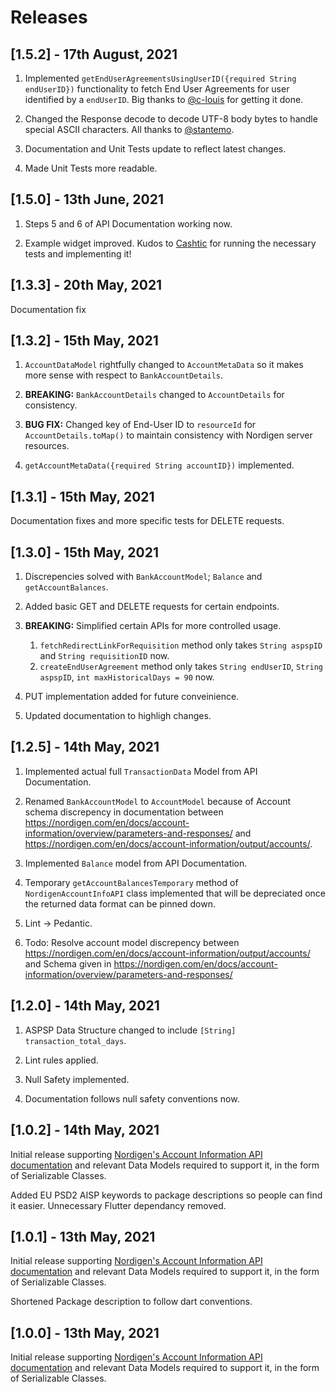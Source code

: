 # Releases

## [1.5.2] - 17th August, 2021

1. Implemented `getEndUserAgreementsUsingUserID({required String endUserID})` functionality to fetch End User Agreements for user identified by a `endUserID`. Big thanks to [@c-louis](https://github.com/c-louis) for getting it done.

2. Changed the Response decode to decode UTF-8 body bytes to handle special ASCII characters. All thanks to [@stantemo](https://github.com/stantemo).

3. Documentation and Unit Tests update to reflect latest changes.

4. Made Unit Tests more readable.

## [1.5.0] - 13th June, 2021

1. Steps 5 and 6 of API Documentation working now.

2. Example widget improved.
Kudos to [Cashtic](https://cashtic.com) for running the necessary tests and implementing it!

## [1.3.3] - 20th May, 2021

Documentation fix

## [1.3.2] - 15th May, 2021

1. `AccountDataModel` rightfully changed to `AccountMetaData` so it makes more sense with respect to `BankAccountDetails`.

2. **BREAKING:** `BankAccountDetails` changed to `AccountDetails` for consistency.

3. **BUG FIX:** Changed key of End-User ID to `resourceId` for `AccountDetails.toMap()` to maintain consistency with Nordigen server resources.

4. `getAccountMetaData({required String accountID})` implemented.

## [1.3.1] - 15th May, 2021

Documentation fixes and more specific tests for DELETE requests.

## [1.3.0] - 15th May, 2021

1. Discrepencies solved with `BankAccountModel`; `Balance` and `getAccountBalances`.

2. Added basic GET and DELETE requests for certain endpoints.

3. **BREAKING:** Simplified certain APIs for more controlled usage.
   1. `fetchRedirectLinkForRequisition` method only takes `String aspspID` and `String requisitionID` now.
   2. `createEndUserAgreement` method only takes `String endUserID`,  `String aspspID`, `int maxHistoricalDays = 90` now.

4. PUT implementation added for future conveinience.

5. Updated documentation to highligh changes.

## [1.2.5] - 14th May, 2021

1. Implemented actual full `TransactionData` Model from API Documentation.

2. Renamed `BankAccountModel` to `AccountModel` because of Account schema discrepency in documentation between <https://nordigen.com/en/docs/account-information/overview/parameters-and-responses/> and <https://nordigen.com/en/docs/account-information/output/accounts/>.
3. Implemented `Balance` model from API Documentation.

4. Temporary `getAccountBalancesTemporary` method of `NordigenAccountInfoAPI` class implemented that will be depreciated once the returned data format can be pinned down.

5. Lint -> Pedantic.

6. Todo: Resolve account model discrepency between <https://nordigen.com/en/docs/account-information/output/accounts/> and Schema given in <https://nordigen.com/en/docs/account-information/overview/parameters-and-responses/>

## [1.2.0] - 14th May, 2021

1. ASPSP Data Structure changed to include  `[String] transaction_total_days`.

2. Lint rules applied.

3. Null Safety implemented.

4. Documentation follows null safety conventions now.

## [1.0.2] - 14th May, 2021

Initial release supporting [Nordigen's Account Information API documentation](https://nordigen.com/en/account_information_documenation/integration/quickstart_guide/) and relevant Data Models required to support it, in the form of Serializable Classes.

Added EU PSD2 AISP keywords to package descriptions so people can find it easier. Unnecessary Flutter dependancy removed.

## [1.0.1] - 13th May, 2021

Initial release supporting [Nordigen's Account Information API documentation](https://nordigen.com/en/account_information_documenation/integration/quickstart_guide/) and relevant Data Models required to support it, in the form of Serializable Classes.

Shortened Package description to follow dart conventions.

## [1.0.0] - 13th May, 2021

Initial release supporting [Nordigen's Account Information API documentation](https://nordigen.com/en/account_information_documenation/integration/quickstart_guide/) and relevant Data Models required to support it, in the form of Serializable Classes.
